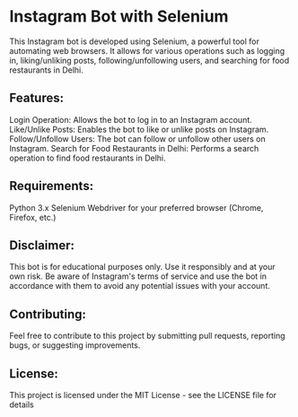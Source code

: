 # Instagram Bot with Selenium

This Instagram bot is developed using Selenium, a powerful tool for automating web browsers. It allows for various operations such as logging in, liking/unliking posts, following/unfollowing users, and searching for food restaurants in Delhi.

## Features:
Login Operation: Allows the bot to log in to an Instagram account.
Like/Unlike Posts: Enables the bot to like or unlike posts on Instagram.
Follow/Unfollow Users: The bot can follow or unfollow other users on Instagram.
Search for Food Restaurants in Delhi: Performs a search operation to find food restaurants in Delhi.

## Requirements:
Python 3.x
Selenium
Webdriver for your preferred browser (Chrome, Firefox, etc.)

## Disclaimer:
This bot is for educational purposes only. Use it responsibly and at your own risk.
Be aware of Instagram's terms of service and use the bot in accordance with them to avoid any potential issues with your account.

## Contributing:
Feel free to contribute to this project by submitting pull requests, reporting bugs, or suggesting improvements.

## License:
This project is licensed under the MIT License - see the LICENSE file for details

